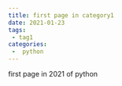 ```yaml
---
title: first page in category1
date: 2021-01-23
tags:
 - tag1
categories:
 -  python
---
```


first page in 2021 of python
